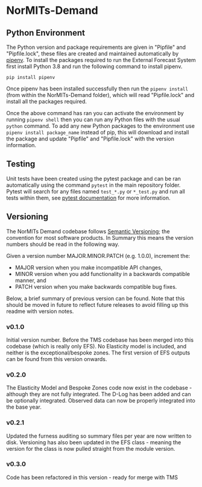 # NorMITs-Demand

## Python Environment

The Python version and package requirements are given in "Pipfile" and "Pipfile.lock",
these files are created and maintained automatically by [pipenv](https://pypi.org/project/pipenv/).
To install the packages required to run the External Forecast System first install Python 3.8 and 
run the following command to install pipenv.

`pip install pipenv`

Once pipenv has been installed successfully then run the `pipenv install` (from within
the NorMITs-Demand folder), which will read "Pipfile.lock" and install all the packages required.

Once the above command has ran you can activate the environment by running `pipenv shell` then
you can run any Python files with the usual `python` command. To add any new Python
packages to the environment use `pipenv install package_name` instead of pip, this will download
and install the package and update "Pipfile" and "Pipfile.lock" with the version information.

## Testing
Unit tests have been created using the pytest package and can be ran automatically using
the command `pytest` in the main repository folder. Pytest will search for any files named
`test_*.py` or `*_test.py` and run all tests within them, see
[pytest documentation](https://docs.pytest.org/en/stable/) for more information.

## Versioning
The NorMITs Demand codebase follows [Semantic Versioning](https://semver.org/); the convention
for most software products. In Summary this means the version numbers should be read in the 
following way.

Given a version number MAJOR.MINOR.PATCH (e.g. 1.0.0), increment the:

- MAJOR version when you make incompatible API changes,
- MINOR version when you add functionality in a backwards compatible manner, and
- PATCH version when you make backwards compatible bug fixes.

Below, a brief summary of previous version can be found. Note that this should be moved in future
to reflect future releases to avoid filling up this readme with version notes.

### v0.1.0
Initial version number. Before the TMS codebase has been merged into this codebase (which is really
only EFS). No Elasticity model is included, and neither is the exceptional/bespoke zones. The first 
version of EFS outputs can be found from this version onwards.

### v0.2.0
The Elasticity Model and Bespoke Zones code now exist in the codebase - although they are not fully
integrated. The D-Log has been added and can be optionally integrated. Observed data can now be 
properly integrated into the base year.

### v0.2.1
Updated the furness auditing so summary files per year are now written to disk.
Versioning has also been updated in the EFS class - meaning the version for the class is now
pulled straight from the module version.

### v0.3.0
Code has been refactored in this version - ready for merge with TMS
